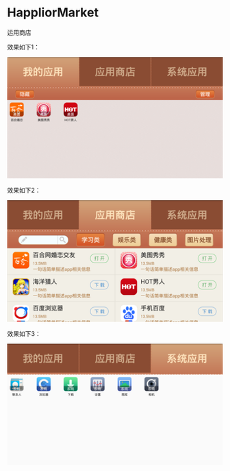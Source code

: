 # HappliorMarket
运用商店

效果如下1：

![image](https://github.com/13767004362/HappliorMarket/blob/master/app/device-2018-03-21-155811.png)

效果如下2：

![image](https://github.com/13767004362/HappliorMarket/blob/master/app/device-2018-03-21-155828.png)

效果如下3：

![image](https://github.com/13767004362/HappliorMarket/blob/master/app/device-2018-03-21-155842.png)
